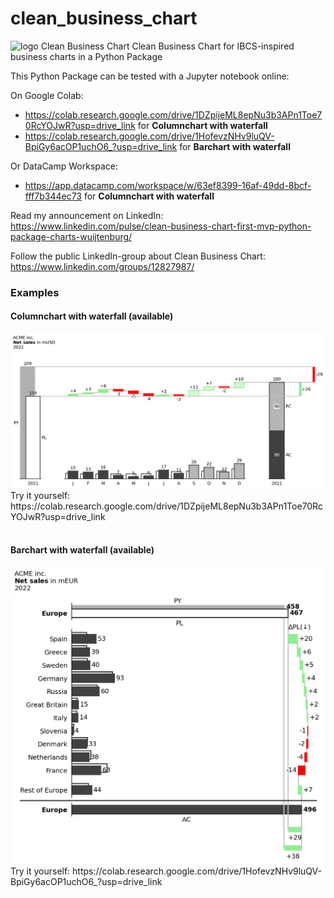 # clean_business_chart
<img src="https://repository-images.githubusercontent.com/604827875/591c468b-f5b0-4240-8931-a305fbec0357" alt="logo Clean Business Chart" width="450"/>
Clean Business Chart for IBCS-inspired business charts in a Python Package

This Python Package can be tested with a Jupyter notebook online:

On Google Colab: 
* https://colab.research.google.com/drive/1DZpijeML8epNu3b3APn1Toe70RcYOJwR?usp=drive_link for **Columnchart with waterfall**
* https://colab.research.google.com/drive/1HofevzNHv9luQV-BpiGy6acOP1uchO6_?usp=drive_link for **Barchart with waterfall**

Or DataCamp Workspace: 
* https://app.datacamp.com/workspace/w/63ef8399-16af-49dd-8bcf-fff7b344ec73 for **Columnchart with waterfall**


Read my announcement on LinkedIn:
https://www.linkedin.com/pulse/clean-business-chart-first-mvp-python-package-charts-wuijtenburg/


Follow the public LinkedIn-group about Clean Business Chart:
https://www.linkedin.com/groups/12827987/

### Examples
#### Columnchart with waterfall (available)
<img src="test_charts/columnchart_001.png" alt="columnchart example" width="750"/>
Try it yourself: https://colab.research.google.com/drive/1DZpijeML8epNu3b3APn1Toe70RcYOJwR?usp=drive_link<br><br>

#### Barchart with waterfall (available)
<img src="test_charts/barchart_001.png" alt="barchart example" width="500"/>
Try it yourself: https://colab.research.google.com/drive/1HofevzNHv9luQV-BpiGy6acOP1uchO6_?usp=drive_link
